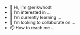 - 👋 Hi, I’m @erikwhodt
- 👀 I’m interested in ...
- 🌱 I’m currently learning ...
- 💞️ I’m looking to collaborate on ...
- 📫 How to reach me ...

<!---
erikwhodt/erikwhodt is a ✨ special ✨ repository because its `README.md` (this file) appears on your GitHub profile.
You can click the Preview link to take a look at your changes.
--->
